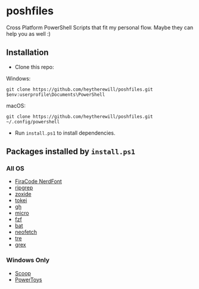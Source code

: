 # poshfiles
Cross Platform PowerShell Scripts that fit my personal flow. Maybe they can help you as well :)

## Installation

- Clone this repo:

Windows:

```terminal
git clone https://github.com/heytherewill/poshfiles.git $env:userprofile\Documents\PowerShell
```

macOS:
```terminal
git clone https://github.com/heytherewill/poshfiles.git ~/.config/powershell
```

- Run `install.ps1` to install dependencies.

## Packages installed by `install.ps1`

### All OS
- [FiraCode NerdFont](https://www.nerdfonts.com/font-downloads)
- [ripgrep](https://github.com/BurntSushi/ripgrep)
- [zoxide](https://github.com/ajeetdsouza/zoxide)
- [tokei](https://github.com/XAMPPRocky/tokei)
- [gh](https://github.com/cli/cli)
- [micro](https://github.com/zyedidia/micro)
- [fzf](https://github.com/junegunn/fzf)
- [bat](https://github.com/sharkdp/bat)
- [neofetch](https://github.com/dylanaraps/neofetch)
- [tre](https://github.com/dduan/tre)
- [grex](https://github.com/pemistahl/grex)

### Windows Only
- [Scoop](https://github.com/lukesampson/scoop)
- [PowerToys](https://github.com/microsoft/PowerToys)
